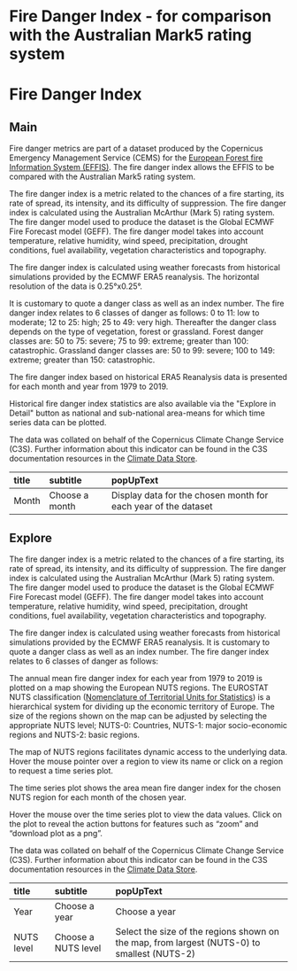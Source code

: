 
Fire Danger Index - for comparison with the Australian Mark5 rating system
==========================================================================

# Fire Danger Index

## Main


Fire danger metrics are part of a dataset produced by the Copernicus Emergency Management Service (CEMS) for the [European Forest fire Information System (EFFIS)](https://effis.jrc.ec.europa.eu/about-effis/technical-background/fire-danger-forecast/). The fire danger index allows the EFFIS to be compared with the Australian Mark5 rating system.

The fire danger index is a metric related to the chances of a fire starting, its rate of spread, its intensity, and its difficulty of suppression.  The fire danger index is calculated using the Australian McArthur (Mark 5) rating system. The fire danger model used to produce the dataset is the Global ECMWF Fire Forecast model (GEFF).  The fire danger model takes into account temperature, relative humidity, wind speed, precipitation, drought conditions, fuel availability, vegetation characteristics and topography.

The fire danger index is calculated using weather forecasts from historical simulations provided by the ECMWF ERA5 reanalysis.  The horizontal resolution of the data is 0.25°x0.25°. 

It is customary to quote a danger class as well as an index number. The fire danger index relates to 6 classes of danger as follows:
0 to 11: low to moderate; 12 to 25: high; 25 to 49: very high.
Thereafter the danger class depends on the type of vegetation, forest or grassland. 
Forest danger classes are: 50 to 75: severe; 75 to 99: extreme; greater than 100: catastrophic.
Grassland danger classes are: 50 to 99: severe; 100 to 149: extreme; greater than 150: catastrophic.

The fire danger index based on historical ERA5 Reanalysis data is presented for each month and year from 1979 to 2019.

Historical fire danger index statistics are also available via the "Explore in Detail" button as national and sub-national area-means for which time series data can be plotted.

The data was collated on behalf of the Copernicus Climate Change Service (C3S).  Further information about this indicator can be found in the C3S documentation resources in the [Climate Data Store](https://cds.climate.copernicus.eu/cdsapp#!/dataset/cems-fire-historical?tab=overview).  

|title|subtitle|popUpText|
| :--- | :--- | :--- |
|Month|Choose a month|Display data for the chosen month for each year of the dataset|

## Explore


The fire danger index is a metric related to the chances of a fire starting, its rate of spread, its intensity, and its difficulty of suppression.   The fire danger index is calculated using the Australian McArthur (Mark 5) rating system. The fire danger model used to produce the dataset is the Global ECMWF Fire Forecast model (GEFF).  The fire danger model takes into account temperature, relative humidity, wind speed, precipitation, drought conditions, fuel availability, vegetation characteristics and topography.

The fire danger index is calculated using weather forecasts from historical simulations provided by the ECMWF ERA5 reanalysis.  It is customary to quote a danger class as well as an index number. The fire danger index relates to 6 classes of danger as follows:

The annual mean fire danger index for each year from 1979 to 2019 is plotted on a map showing the European NUTS regions.  The EUROSTAT NUTS classification ([Nomenclature of Territorial Units for Statistics](https://ec.europa.eu/eurostat/web/nuts/background)) is a hierarchical system for dividing up the economic territory of Europe. The size of the regions shown on the map can be adjusted by selecting the appropriate NUTS level; NUTS-0: Countries, NUTS-1: major socio-economic regions and NUTS-2: basic regions.

The map of NUTS regions facilitates dynamic access to the underlying data. Hover the mouse pointer over a region to view its name or click on a region to request a time series plot.

The time series plot shows the area mean fire danger index for the chosen NUTS region for each month of the chosen year. 

Hover the mouse over the time series plot to view the data values.  Click on the plot to reveal the action buttons for features such as “zoom” and “download plot as a png”.

The data was collated on behalf of the Copernicus Climate Change Service (C3S).  Further information about this indicator can be found in the C3S documentation resources in the [Climate Data Store](https://cds.climate.copernicus.eu/cdsapp#!/dataset/cems-fire-historical?tab=overview).  

|title|subtitle |popUpText|
| :--- | :--- | :--- |
|Year|Choose a year|Choose a year|
|NUTS level|Choose a NUTS level|Select the size of the regions shown on the map, from largest (NUTS-0) to smallest (NUTS-2)|

